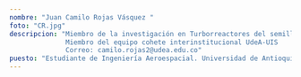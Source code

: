 ```yaml
---
nombre: "Juan Camilo Rojas Vásquez "
foto: "CR.jpg"
descripcion: "Miembro de la investigación en Turborreactores del semillero Delta-V.
              Miembro del equipo cohete interinstitucional UdeA-UIS
              Correo: camilo.rojas2@udea.edu.co"
puesto: "Estudiante de Ingeniería Aeroespacial. Universidad de Antioquia."
---
```

